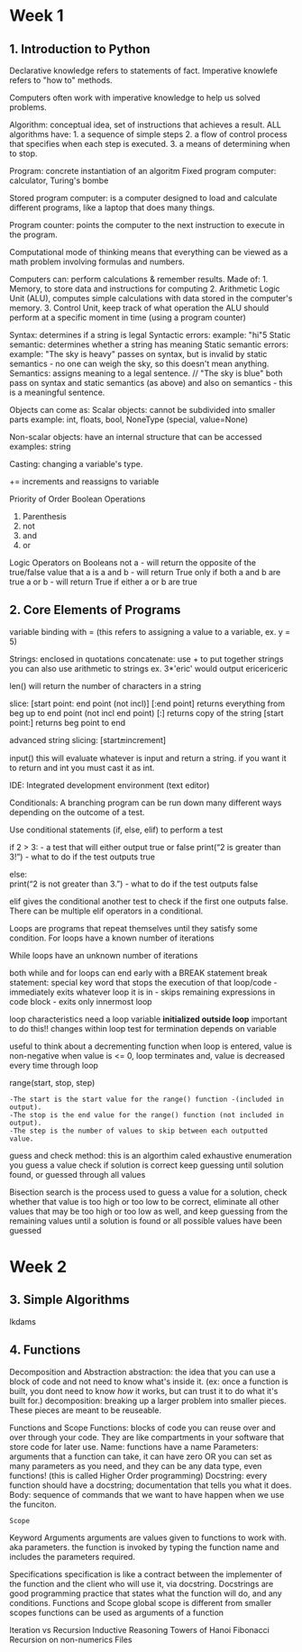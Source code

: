 # Week 1

## 1. Introduction to Python

Declarative knowledge refers to statements of fact. 
Imperative knowlefe refers to "how to" methods.

Computers often work with imperative knowledge to help us solved problems.

Algorithm: conceptual idea, set of instructions that achieves a result. 
  ALL algorithms have:
    1. a sequence of simple steps
    2. a flow of control process that specifies when each step is executed.
    3. a means of determining when to stop. 


Program: concrete instantiation of an algoritm
  Fixed program computer: calculator, Turing's bombe
    
  Stored program computer: is a computer designed to load and calculate different programs, like a laptop that does many things.
  
  Program counter: points the computer to the next instruction to execute in the program. 

Computational mode of thinking means that everything can be viewed as a math problem involving formulas and numbers.

Computers can: perform calculations & remember results. 
  Made of:
    1. Memory, to store data and instructions for computing
    2. Arithmetic Logic Unit (ALU), computes simple calculations with data stored in the computer's memory.
    3. Control Unit, keep track of what operation the ALU should perform at a specific moment in time (using a program counter)

Syntax: determines if a string is legal
Syntactic errors: example: "hi"5
Static semantic: determines whether a string has meaning
Static semantic errors: example: "The sky is heavy" passes on syntax, but is invalid by static semantics - no one can weigh the sky, so this doesn't mean anything.
Semantics: assigns meaning to a legal sentence.  // "The sky is blue" both pass on syntax and static semantics (as above) and also on semantics - this is a meaningful sentence.

Objects can come as:
  Scalar objects: cannot be subdivided into smaller parts
      example: int, floats, bool, NoneType (special, value=None)

  Non-scalar objects: have an internal structure that can be accessed
      examples: string 

Casting: changing a variable's type. 

+= increments and reassigns to variable 

Priority of Order Boolean Operations
1. Parenthesis
2. not
3. and
4. or

Logic Operators on Booleans
  not a      - will return the opposite of the true/false value that a is
  a and b        - will return True only if both a and b are true
  a or b         - will return True if either a or b are true

## 2. Core Elements of Programs

variable binding with =  (this refers to assigning a value to a variable, ex. y = 5) 


Strings: enclosed in quotations 
concatenate: use + to put together strings
  you can also use arithmetic to strings ex. 3*'eric' would output ericericeric

len() will return the number of characters in a string 
 
slice: 
  [start point: end point (not incl)] 
  [:end point] returns everything from beg up to end point (not incl end point) 
  [:] returns copy of the string
  [start point:] returns beg point to end

advanced string slicing:
  [start:end:increment]
  

input() 
  this will evaluate whatever is input and return a string. 
  if you want it to return and int you must cast it as int.

IDE: Integrated development environment (text editor)

Conditionals: A branching program can be run down many different ways depending on the outcome of a test.

  Use conditional statements (if, else, elif) to perform a test

  if 2 > 3:                              - a test that will either output true or false
      print(“2 is greater than 3!”)      - what to do if the test outputs true

  else:                                  
      print(“2 is not greater than 3.”)  - what to do if the test outputs false

  elif gives the conditional another test to check if the first one outputs false. There can be multiple elif operators in a conditional. 


Loops are programs that repeat themselves until they satisfy some condition.
  For loops have a known number of iterations
  
  While loops have an unknown number of iterations

  both while and for loops can end early with a BREAK statement 
      break statement: special key word that stops the execution of that loop/code
    - immediately exits whatever loop it is in
    - skips remaining expressions in code block
    - exits only innermost loop

loop  characteristics
  need a loop variable
  **initialized outside loop** important to do this!!
  changes within loop 
  test for termination depends on variable

useful to think about a decrementing function
  when loop is entered, value is non-negative
  when value is <= 0, loop terminates and,
  value is decreased every time through loop

range(start, stop, step)

    -The start is the start value for the range() function -(included in output).
    -The stop is the end value for the range() function (not included in output).
    -The step is the number of values to skip between each outputted value. 

guess and check method: this is an algorthim caled exhaustive enumeration
  you guess a value
  check if solution is correct
  keep guessing until solution found, or guessed through all values


Bisection search is the process used to guess a value for a solution, 
    check whether that value is too high or too low to be correct, 
    eliminate all other values that may be too high or too low as well, 
    and keep guessing from the remaining values until a solution is found or all possible values have been guessed
# Week 2
## 3. Simple Algorithms
lkdams
## 4. Functions
   Decomposition and Abstraction
    abstraction: the idea that you can use a block of code and not need to know what's inside it. (ex: once a function is built, you dont need to know *how* it works, but can trust it to do what it's built for.)
    decomposition: breaking up a larger problem into smaller pieces. These pieces are meant to be reuseable. 

  Functions and Scope
    Functions: blocks of code you can reuse over and over through your code. They are like compartments in your software that store code for later use. 
    Name: functions have a name 
    Parameters: arguments that a function can take, it can have zero OR you can set as many parameters as you need, and they can be any data type, even functions! (this is called Higher Order programming)
    Docstring: every function should have a docstring; documentation that tells you what it does. 
    Body: sequence of commands that we want to have happen when we use the funciton. 

    Scope 
        
   Keyword Arguments
    arguments are values given to functions to work with. aka parameters. 
    the function is invoked by typing the function name and includes the parameters required. 

   Specifications
    specification is like a contract between the implementer of the function and the client who will use it, via docstring. 
    Docstrings are good programming practice that states what the function will do, and any conditions. 
 Functions and Scope
    global scope is different from smaller scopes
    functions can be used as arguments of a function
    
 Iteration vs Recursion
 Inductive Reasoning
 Towers of Hanoi
 Fibonacci
 Recursion on non-numerics
 Files 